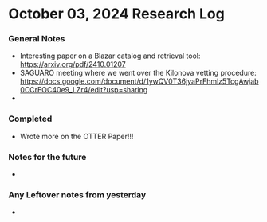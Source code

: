 # October 03, 2024 Research Log
### General Notes
* Interesting paper on a Blazar catalog and retrieval tool: https://arxiv.org/pdf/2410.01207
* SAGUARO meeting where we went over the Kilonova vetting procedure: https://docs.google.com/document/d/1ywQV0T36jyaPrFhmlz5TcgAwjab0CCrFOC40e9_LZr4/edit?usp=sharing
* 

### Completed
* Wrote more on the OTTER Paper!!!

### Notes for the future
* 

### Any Leftover notes from yesterday
* 
